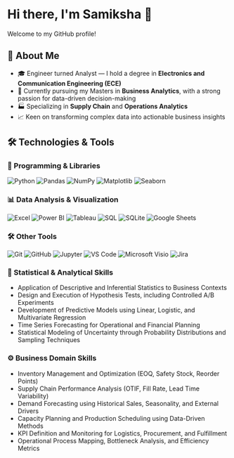 # Hi there, I'm Samiksha 👋

Welcome to my GitHub profile!

## 🚀 About Me

- 🎓 Engineer turned Analyst — I hold a degree in **Electronics and Communication Engineering (ECE)**  
- 💼 Currently pursuing my Masters in **Business Analytics**, with a strong passion for data-driven decision-making  
- 🏭 Specializing in **Supply Chain** and **Operations Analytics**  
- 📈 Keen on transforming complex data into actionable business insights

## 🛠️ Technologies & Tools

### 🐍 Programming & Libraries

![Python](https://img.shields.io/badge/-Python-3776AB?style=flat&logo=python&logoColor=white)
![Pandas](https://img.shields.io/badge/-Pandas-150458?style=flat&logo=pandas&logoColor=white)
![NumPy](https://img.shields.io/badge/-NumPy-013243?style=flat&logo=numpy&logoColor=white)
![Matplotlib](https://img.shields.io/badge/-Matplotlib-11557C?style=flat)
![Seaborn](https://img.shields.io/badge/-Seaborn-2D3F50?style=flat)

### 📊 Data Analysis & Visualization

![Excel](https://img.shields.io/badge/-Excel-217346?style=flat&logo=microsoft-excel&logoColor=white)
![Power BI](https://img.shields.io/badge/-Power%20BI-F2C811?style=flat&logo=powerbi&logoColor=black)
![Tableau](https://img.shields.io/badge/-Tableau-E97627?style=flat&logo=tableau&logoColor=white)
![SQL](https://img.shields.io/badge/-SQL-4479A1?style=flat&logo=mysql&logoColor=white)
![SQLite](https://img.shields.io/badge/-SQLite-003B57?style=flat&logo=sqlite&logoColor=white)
![Google Sheets](https://img.shields.io/badge/-Google%20Sheets-34A853?style=flat&logo=googlesheets&logoColor=white)

### 🛠️ Other Tools

![Git](https://img.shields.io/badge/-Git-F05032?style=flat&logo=git&logoColor=white)
![GitHub](https://img.shields.io/badge/-GitHub-181717?style=flat&logo=github&logoColor=white)
![Jupyter](https://img.shields.io/badge/-Jupyter-F37626?style=flat&logo=jupyter&logoColor=white)
![VS Code](https://img.shields.io/badge/-VSCode-007ACC?style=flat&logo=visual-studio-code&logoColor=white)
![Microsoft Visio](https://img.shields.io/badge/-Microsoft%20Visio-3955A3?style=flat&logo=microsoft&logoColor=white)
![Jira](https://img.shields.io/badge/-Jira-0052CC?style=flat&logo=jira&logoColor=white)

### 🧠 Statistical & Analytical Skills

- Application of Descriptive and Inferential Statistics to Business Contexts  
- Design and Execution of Hypothesis Tests, including Controlled A/B Experiments  
- Development of Predictive Models using Linear, Logistic, and Multivariate Regression  
- Time Series Forecasting for Operational and Financial Planning  
- Statistical Modeling of Uncertainty through Probability Distributions and Sampling Techniques  

### ⚙️ Business Domain Skills

- Inventory Management and Optimization (EOQ, Safety Stock, Reorder Points)  
- Supply Chain Performance Analysis (OTIF, Fill Rate, Lead Time Variability)  
- Demand Forecasting using Historical Sales, Seasonality, and External Drivers  
- Capacity Planning and Production Scheduling using Data-Driven Methods  
- KPI Definition and Monitoring for Logistics, Procurement, and Fulfillment  
- Operational Process Mapping, Bottleneck Analysis, and Efficiency Metrics  

